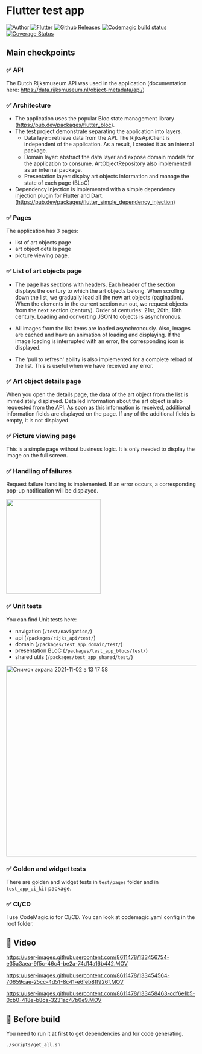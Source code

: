 # Flutter test app

[![Author](https://badgen.net/badge/author/Ilya_Ostashkov/blue)](https://github.com/IlyaOstashkov)
[![Flutter](https://badgen.net/badge/flutter/2.6.0/blue)](https://flutter.dev/docs/development/tools/sdk/releases)
[![Github Releases](https://badgen.net/github/releases/IlyaOstashkov/Flutter_test_app)](https://github.com/IlyaOstashkov/Flutter_test_app/releases)
[![Codemagic build status](https://api.codemagic.io/apps/61801c5bf780e4f64be7e6c7/test-flow/status_badge.svg)](https://codemagic.io/builds)
[![Coverage Status](https://badgen.net/coveralls/c/github/IlyaOstashkov/Flutter_test_app/main)](https://coveralls.io/github/IlyaOstashkov/Flutter_test_app)

## Main checkpoints

### ✅ API

The Dutch Rijksmuseum API was used in the application (documentation here: https://data.rijksmuseum.nl/object-metadata/api/)

### ✅ Architecture

- The application uses the popular Bloc state management library (https://pub.dev/packages/flutter_bloc).
- The test project demonstrate separating the application into layers.
    - Data layer: retrieve data from the API. The RijksApiClient is independent of the application. As a result, I created it as an internal package.
    - Domain layer: abstract the data layer and expose domain models for the application to consume. ArtObjectRepository also implemented as an internal package. 
    - Presentation layer: display art objects information and manage the state of each page (BLoC)
- Dependency injection is implemented with a simple dependency injection plugin for Flutter and Dart.(https://pub.dev/packages/flutter_simple_dependency_injection)

### ✅ Pages

The application has 3 pages: 
* list of art objects page
* art object details page
* picture viewing page.

### ✅ List of art objects page

- The page has sections with headers. Each header of the section displays the century to which the art objects belong. When scrolling down the list, we gradually load all the new art objects (pagination). When the elements in the current section run out, we request objects from the next section (century). Order of centuries: 21st, 20th, 19th century. Loading and converting JSON to objects is asynchronous.

- All images from the list items are loaded asynchronously. Also, images are cached and have an animation of loading and displaying. If the image loading is interrupted with an error, the corresponding icon is displayed.

- The 'pull to refresh' ability is also implemented for a complete reload of the list. This is useful when we have received any error.

### ✅ Art object details page

When you open the details page, the data of the art object from the list is immediately displayed. Detailed information about the art object is also requested from the API. As soon as this information is received, additional information fields are displayed on the page. If any of the additional fields is empty, it is not displayed.

### ✅ Picture viewing page

This is a simple page without business logic. It is only needed to display the image on the full screen.

### ✅ Handling of failures

Request failure handling is implemented. If an error occurs, a corresponding pop-up notification will be displayed.

<img src="https://user-images.githubusercontent.com/8611478/133454847-f74d60a0-8390-4bf1-8265-5e50dbbb1bb1.PNG" width="250">

### ✅ Unit tests

You can find Unit tests here:
- navigation (`/test/navigation/`)
- api (`/packages/rijks_api/test/`)
- domain (`/packages/test_app_domain/test/`)
- presentation BLoC (`/packages/test_app_blocs/test/`)
- shared utils (`/packages/test_app_shared/test/`)

<img width="505" alt="Снимок экрана 2021-11-02 в 13 17 58" src="https://user-images.githubusercontent.com/8611478/139828682-d8de55d9-38f7-4452-a8e5-c2abdc9c483f.png">

### ✅ Golden and widget tests

There are golden and widget tests in `test/pages` folder and in `test_app_ui_kit` package. 

### ✅ CI/CD

I use CodeMagic.io for CI/CD. You can look at codemagic.yaml config in the root folder.

## 📌 Video

https://user-images.githubusercontent.com/8611478/133456754-e35a3aea-9f5c-46c4-be2a-74d14a16b442.MOV

https://user-images.githubusercontent.com/8611478/133454564-70659cae-25cc-4d51-8c41-e6feb8ff926f.MOV

https://user-images.githubusercontent.com/8611478/133458463-cdf6e1b5-0cb0-418e-b8ca-3231ac47b0e9.MOV

## 📌 Before build

You need to run it at first to get dependencies and for code generating.

`./scripts/get_all.sh`
